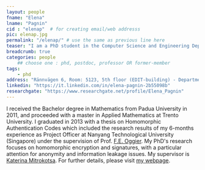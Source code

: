 ```yaml
---
layout: people
fname: "Elena"
lname: "Pagnin"
cid : "elenap"  # for creating email/web addresss
pic: elenap.jpg
permalink: "/elenap/" # use the same as previous line here
teaser: "I am a PhD student in the Computer Science and Engineering Department in the Network and Systems Division at Chalmers University of Technology since May 2014."
breadcrumb: true
categories: people
    ## choose one : phd, postdoc, professor OR former-member
tags:
    - phd
address: "Rännvägen 6, Room: 5123, 5th floor (EDIT-building) - Department of Computer Science and Engineering, Chalmers University of Technology, 412-96, Gothenburg, Sweden"
linkedin: "https://it.linkedin.com/in/elena-pagnin-2b55098b"
researchgate: "https://www.researchgate.net/profile/Elena_Pagnin"
---
```

I received the Bachelor degree in Mathematics from Padua University in 2011,
and proceeded with a master in Applied Mathematics at Trento University. I graduated in 2013 with a thesis on Homomorphic Authentication Codes
which included the research results of my 6-months experience as Project Officer at Nanyang Technological University (Singapore) under the supervision of Prof. [F.E. Oggier](http://www1.spms.ntu.edu.sg/~frederique/).
My PhD's research focuses on homomorphic encryption and signatures, with a particular attention for anonymity and information leakage issues.
My supervisor is [Katerina Mitrokotsa](http://www.cse.chalmers.se/~aikmitr/).
For further details, please visit [my webpage](http://www.cse.chalmers.se/~elenap/).
